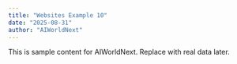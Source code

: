 ```yaml
---
title: "Websites Example 10"
date: "2025-08-31"
author: "AIWorldNext"
---
```

This is sample content for AIWorldNext. Replace with real data later.
